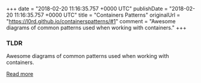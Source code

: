 +++
date = "2018-02-20 11:16:35.757 +0000 UTC"
publishDate = "2018-02-20 11:16:35.757 +0000 UTC"
title = "Containers Patterns"
originalUrl = "https://l0rd.github.io/containerspatterns/#1"
comment = "Awesome diagrams of common patterns used when working with containers."
+++

### TLDR

Awesome diagrams of common patterns used when working with containers.

[Read more](https://l0rd.github.io/containerspatterns/#1)
